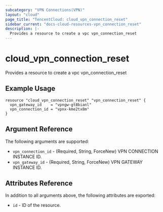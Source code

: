 ```yaml
---
subcategory: "VPN Connections(VPN)"
layout: "cloud"
page_title: "TencentCloud: cloud_vpn_connection_reset"
sidebar_current: "docs-cloud-resources-vpn_connection_reset"
description: |-
  Provides a resource to create a vpc vpn_connection_reset
---
```


# cloud_vpn_connection_reset

Provides a resource to create a vpc vpn_connection_reset

## Example Usage

```hcl
resource "cloud_vpn_connection_reset" "vpn_connection_reset" {
  vpn_gateway_id    = "vpngw-gt8bianl"
  vpn_connection_id = "vpnx-kme2tx8m"
}
```

## Argument Reference

The following arguments are supported:

* `vpn_connection_id` - (Required, String, ForceNew) VPN CONNECTION INSTANCE ID.
* `vpn_gateway_id` - (Required, String, ForceNew) VPN GATEWAY INSTANCE ID.

## Attributes Reference

In addition to all arguments above, the following attributes are exported:

* `id` - ID of the resource.



